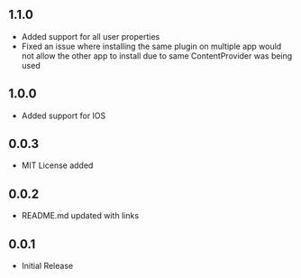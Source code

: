 ## 1.1.0

- Added support for all user properties
- Fixed an issue where installing the same plugin on multiple app would not allow the other app to install due to same ContentProvider was being used

## 1.0.0

- Added support for IOS

## 0.0.3

- MIT License added

## 0.0.2

- README.md updated with links

## 0.0.1

- Initial Release
